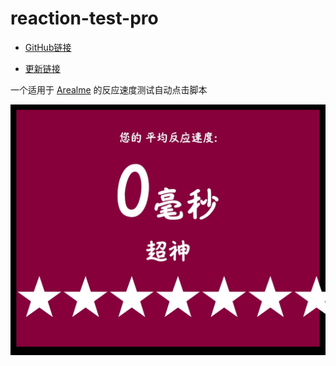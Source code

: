 # reaction-test-pro
- [GitHub链接](https://github.com/YFTree/reaction-test-pro)

- [更新链接](https://update.greasyfork.org/scripts/527386/反应力测试.user.js)

一个适用于 [Arealme](https://www.arealme.com/reaction-test/) 的反应速度测试自动点击脚本

![image](https://raw.githubusercontent.com/YFTree/reaction-test-pro/main/reaction-test-pro.jpg)
